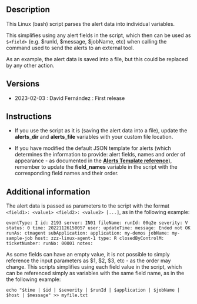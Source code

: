 ## Description

This Linux (bash) script parses the alert data into individual variables.

This simplifies using any alert fields in the script, which then can be used as `$<field>` (e.g. $runId, $message, $jobName, etc) when calling the command used to send the alerts to an external tool.

As an example, the alert data is saved into a file, but this could be replaced by any other action.

## Versions

- 2023-02-03 : David Fernández : First release

## Instructions

- If you use the script as it is (saving the alert data into a file), update the **alerts_dir** and **alerts_file** variables with your custom file location.

- If you have modified the default JSON template for alerts (which determines the information to provide: alert fields, names and order of appearance - as documented in the [**Alerts Template reference**](https://docs.bmc.com/docs/saas-api/alerts-template-reference-1144242602.html)), remember to update the **field_names** variable in the script with the corresponding field names and their order.

## Additional information

The alert data is passed as parameters to the script with the format `<field1>: <value1> <field2>: <value2> [...]`, as in the following example:

    eventType: I id: 2193 server: IN01 fileName: runId: 00q2e severity: V status: 0 time: 20221126150057 user: updateTime: message: Ended not OK runAs: ctmagent subApplication: application: my-demos jobName: my-sample-job host: zzz-linux-agent-1 type: R closedByControlM: ticketNumber: runNo: 00001 notes:

As some fields can have an empty value, it is not possible to simply reference the input parameters as $1, $2, $3, etc - as the order may change. This scripts simplifies using each field value in the script, which can be referenced simply as variables with the same field name, as in the the following example:

    echo "$time | $id | $severity | $runId | $application | $jobName | $host | $message" >> myfile.txt